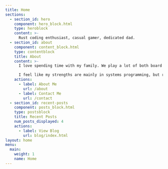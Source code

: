 ```yaml
---
title: Home
sections:
  - section_id: hero
    component: hero_block.html
    type: heroblock
    content: >-
      Rust coding enthusiast, casual gamer, dedicated dad.
  - section_id: about
    component: content_block.html
    type: contentblock
    title: About
    content: >-
      I love spending time with my family. We play a lot of both board games and video games together. When we’re not doing that, I’ll probably be programming in Rust (my favorite language), playing Hollow Knight or Rocket League, or maybe even playing D&D.

      I feel like my strengths are mainly in systems programming, but right now I’m doing web eLearning development with StateFoodSafety. I’m a student at Utah Valley University going for a Bachelor’s degree in Computer Science, and I’ve got a little over a year left there.
    actions:
      - label: About Me
        url: /about
      - label: Contact Me
        url: /contact
  - section_id: recent-posts
    component: posts_block.html
    type: postsblock
    title: Recent Posts
    num_posts_displayed: 4
    actions:
      - label: View Blog
        url: blog/index.html
layout: home
menu:
  main:
    weight: 1
    name: Home
---
```

